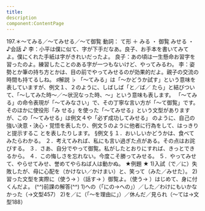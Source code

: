 ```yaml
---
title:
description
component:ContentPage
---
```



197.＊～てみる／～てみせる／～て御覧
動詞： て形 ＋ みる ・
御覧 みせる ・
♪会話 ♪
李：小平は僕に似て、字が下手だなあ。良子、お手本を書いてみてよ。僕にくれた手紙は字がきれいだったよ。 良子：あの頃は一生懸命お習字を習ったのよ。練習したことのある字が一つもないけど、やってみるわ。
李：姿勢とか筆の持ち方とかは、目の前でやってみせるのが効果的だよ。親子の交流の時間も持てるしね。
♯解説 ♭
「～てみる」は「～かどうか試す」という意味を表していますが、例文１、２のように、しばしば「と／ば／ たら」と結びついて、「～してみた時～／～状況なった時、～」という意味も表します。 「～てみる」の命令表現が「～てみなさい」で、その丁寧な言い方が「～て御覧」です。そのほかに使役形「み せる」を使った「～てみせる」という文型がありますが、この「～てみせる」は例文４や「必ず成功してみせる」 のように、自己の強い決意・決心・覚悟を表したり、例文５のように他者に行為をして、はっきりと提示するこ とを表したりします。
§例文 §
１．おいしいかどうかは、食べてみたらわかる。
２．考えてみれば、私にも言い過ぎた点がある。その点はお詫びする。
３．さあ、自分でやって御覧。私がしたとおりにすれば、きっとできるから。
４．この悔しさを忘れない。今度こそ勝ってみせる。
５．やってみせて、やらせてみせ、誉めてやらねば人は動かぬ。
★例題 ★
1)入試（で／に）失敗したが、母に心配を（かけない／かけまい）と、笑って（みた／みせた）。
2)習った文型を実際に（使う→ ）（話す→ ）御覧よ。（使う→ ）はじめて、身に付くんだよ。
(^^)前課の解答(^^)
1)への（「にの→への」）／した／わけにもいかなかった（→文型457）
2)を／に（「～を理由に」）／休んだ／見られ（～ては→文型188）
